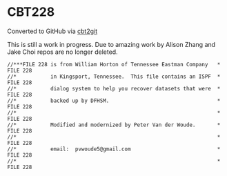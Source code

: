 # CBT228
Converted to GitHub via [cbt2git](https://github.com/wizardofzos/cbt2git)

This is still a work in progress. 
Due to amazing work by Alison Zhang and Jake Choi repos are no longer deleted.

```
//***FILE 228 is from William Horton of Tennessee Eastman Company   *   FILE 228
//*           in Kingsport, Tennessee.  This file contains an ISPF  *   FILE 228
//*           dialog system to help you recover datasets that were  *   FILE 228
//*           backed up by DFHSM.                                   *   FILE 228
//*                                                                 *   FILE 228
//*           Modified and modernized by Peter Van der Woude.       *   FILE 228
//*                                                                 *   FILE 228
//*           email:  pvwoude5@gmail.com                            *   FILE 228
//*                                                                 *   FILE 228
```
